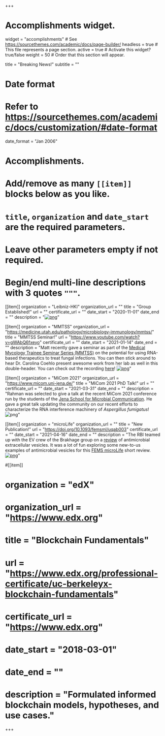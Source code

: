 +++
# Accomplishments widget.
widget = "accomplishments"  # See https://sourcethemes.com/academic/docs/page-builder/
headless = true  # This file represents a page section.
active = true  # Activate this widget? true/false
weight = 50  # Order that this section will appear.

title = "Breaking News!"
subtitle = ""

# Date format
#   Refer to https://sourcethemes.com/academic/docs/customization/#date-format
date_format = "Jan 2006"

# Accomplishments.
#   Add/remove as many `[[item]]` blocks below as you like.
#   `title`, `organization` and `date_start` are the required parameters.
#   Leave other parameters empty if not required.
#   Begin/end multi-line descriptions with 3 quotes `"""`.

[[item]]
  organization = "Leibniz-HKI"
  organization_url = ""
  title = "Group Established!"
  url = ""
  certificate_url = ""
  date_start = "2020-11-01"
  date_end = ""
  description = "[![png](newlabhki.png)](https://www.leibniz-hki.de/en/home.html)"

[[item]]
  organization = "MMTSS"
  organization_url = "https://medicine.utah.edu/pathology/microbiology-immunology/mmtss/"
  title = "MMTSS Seminar!"
  url = "https://www.youtube.com/watch?v=gWAbQ6fxeyo"
  certificate_url = ""
  date_start = "2021-01-14"
  date_end = ""
  description = "Matt recently gave a seminar as part of the [Medical Mycology Trainee Seminar Series (MMTSS)](https://medicine.utah.edu/pathology/microbiology-immunology/mmtss/) on the potential for using RNA-based therapeutics to treat fungal infections. You can then stick around to hear Dr. Carolina Coehlo present awesome work from her lab as well in this double-header. You can check out the recording  [here](https://www.youtube.com/watch?v=gWAbQ6fxeyo)! [![png](accomplishments_1.png)](https://www.youtube.com/watch?v=gWAbQ6fxeyo)"

[[item]]
  organization = "MiCom 2021"
  organization_url = "https://www.micom.uni-jena.de/"
  title = "MiCom 2021 PhD Talk!"
  url = ""
  certificate_url = ""
  date_start = "2021-03-31"
  date_end = ""
  description = "Rahman was selected to give a talk at the recent MiCom 2021 conference run by the students of the [Jena School for Microbial Communication](https://www.jsmc-phd.de/). He gave a great talk updating the community on our recent efforts to characterize the RNA interference machinery of *Aspergillus fumigatus*! ![png](RahmanMiCom.png)"

[[item]]
  organization = "microLife"
  organization_url = ""
  title = "New Publication!"
  url = "https://doi.org/10.1093/femsml/uqab003"
  certificate_url = ""
  date_start = "2021-04-16"
  date_end = ""
  description = "The RBI teamed up with the EV crew of the Brakhage group on a [review](https://doi.org/10.1093/femsml/uqab003) of antimicrobial extracellular vesicles. It was a lot of fun exploring some new-to-us examples of antimicrobial vesicles for this [FEMS microLife](https://academic.oup.com/microlife) short review. [![png](microlife.png)](https://academic.oup.com/microlife)"

#[[item]]
#  organization = "edX"
#  organization_url = "https://www.edx.org"
#  title = "Blockchain Fundamentals"
#  url = "https://www.edx.org/professional-certificate/uc-berkeleyx-blockchain-fundamentals"
#  certificate_url = "https://www.edx.org"
#  date_start = "2018-03-01"
#  date_end = ""
#  description = "Formulated informed blockchain models, hypotheses, and use cases."
  


+++

